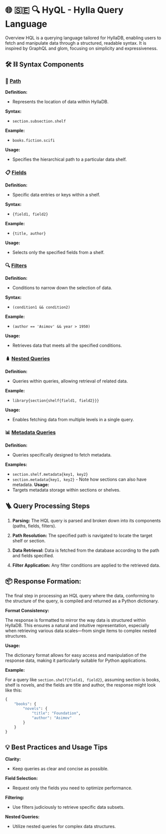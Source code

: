 # 🌐 🇸🇪 🔍 HyQL - Hylla Query Language

Overview
HQL is a querying language tailored for HyllaDB, enabling users to fetch and manipulate data through a structured, readable syntax. It is inspired by GraphQL and glom, focusing on simplicity and expressiveness.

## 🛠️ ⛓️ Syntax Components

### 🧭 <u>Path</u>

**Definition:**

-   Represents the location of data within HyllaDB.

**Syntax:**

-   `section.subsection.shelf`

**Example:**

-   `books.fiction.scifi`

**Usage:**

-   Specifies the hierarchical path to a particular data shelf.

### 📋 <u>Fields</u>

**Definition:**

-   Specific data entries or keys within a shelf.

**Syntax:**

-   `{field1, field2}`

**Example:**

-   `{title, author}`

**Usage:**

-   Selects only the specified fields from a shelf.

### 🔍 <u>Filters</u>

**Definition:**

-   Conditions to narrow down the selection of data.

**Syntax:**

-   `(condition1 && condition2)`

**Example:**

-   `(author == 'Asimov' && year > 1950)`

**Usage:**

-   Retrieves data that meets all the specified conditions.

### 🪆 <u>Nested Queries</u>

**Definition:**

-   Queries within queries, allowing retrieval of related data.

**Example:**

-   `library{section{shelf{field1, field2}}}`

**Usage:**

-   Enables fetching data from multiple levels in a single query.

### 📊 <u>Metadata Queries</u>

**Definition:**

-   Queries specifically designed to fetch metadata.

**Examples:**

-   `section.shelf.metadata{key1, key2}`
-   `section.metadata{key1, key2}` - Note how sections can also have metadata.
    **Usage:**
-   Targets metadata storage within sections or shelves.

## 🪜 Query Processing Steps

1. **Parsing:** The HQL query is parsed and broken down into its components (paths, fields, filters).

1. **Path Resolution:** The specified path is navigated to locate the target shelf or section.

1. **Data Retrieval:** Data is fetched from the database according to the path and fields specified.

1. **Filter Application:** Any filter conditions are applied to the retrieved data.

## 📦 Response Formation:

The final step in processing an HQL query where the data, conforming to the structure of the query, is compiled and returned as a Python dictionary.

**Format Consistency:**

The response is formatted to mirror the way data is structured within HyllaDB. This ensures a natural and intuitive representation, especially when retrieving various data scales—from single items to complex nested structures.

**Usage:**

The dictionary format allows for easy access and manipulation of the response data, making it particularly suitable for Python applications.

**Example:**

For a query like `section.shelf{field1, field2}`, assuming section is books, shelf is novels, and the fields are title and author, the response might look like this:

```python
{
    "books": {
        "novels": {
            "title": "Foundation",
            "author": "Asimov"
        }
    }
}
```

## 💡 Best Practices and Usage Tips

**Clarity:**

-   Keep queries as clear and concise as possible.

**Field Selection:**

-   Request only the fields you need to optimize performance.

**Filtering:**

-   Use filters judiciously to retrieve specific data subsets.

**Nested Queries:**

-   Utilize nested queries for complex data structures.
